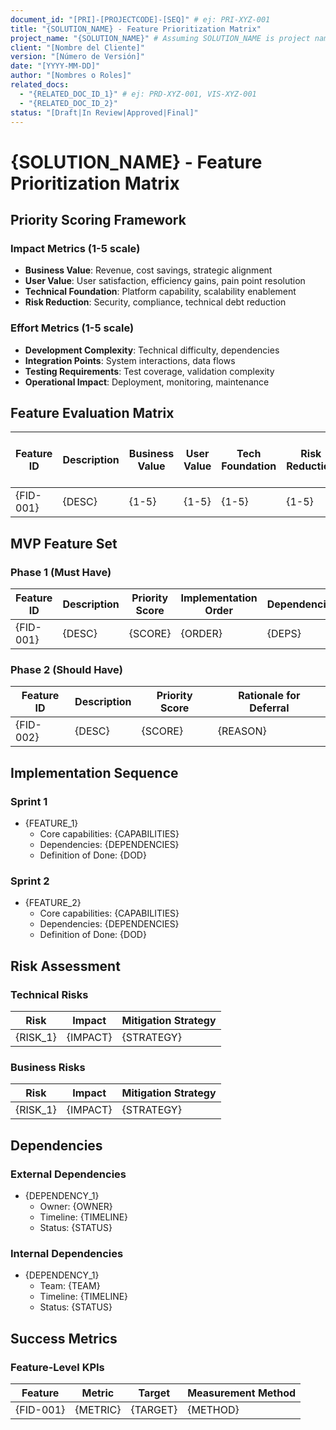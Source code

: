 ```yaml
---
document_id: "[PRI]-[PROJECTCODE]-[SEQ]" # ej: PRI-XYZ-001
title: "{SOLUTION_NAME} - Feature Prioritization Matrix"
project_name: "{SOLUTION_NAME}" # Assuming SOLUTION_NAME is project name
client: "[Nombre del Cliente]"
version: "[Número de Versión]"
date: "[YYYY-MM-DD]"
author: "[Nombres o Roles]"
related_docs:
  - "{RELATED_DOC_ID_1}" # ej: PRD-XYZ-001, VIS-XYZ-001
  - "{RELATED_DOC_ID_2}"
status: "[Draft|In Review|Approved|Final]"
---
```


# {SOLUTION_NAME} - Feature Prioritization Matrix

## Priority Scoring Framework

### Impact Metrics (1-5 scale)
- **Business Value**: Revenue, cost savings, strategic alignment
- **User Value**: User satisfaction, efficiency gains, pain point resolution
- **Technical Foundation**: Platform capability, scalability enablement
- **Risk Reduction**: Security, compliance, technical debt reduction

### Effort Metrics (1-5 scale)
- **Development Complexity**: Technical difficulty, dependencies
- **Integration Points**: System interactions, data flows
- **Testing Requirements**: Test coverage, validation complexity
- **Operational Impact**: Deployment, monitoring, maintenance

## Feature Evaluation Matrix

| Feature ID | Description | Business Value | User Value | Tech Foundation | Risk Reduction | Total Impact | Development Effort | Dependencia Técnica (Ref: Tech Design) | Impacto Estimado (Ref: Estimation) | Priority Score  |
| ---------- | ----------- | -------------- | ---------- | --------------- | -------------- | ------------ | ------------------ | -------------------------------------- | ------------------------------------ | --------------- |
| {FID-001}  | {DESC}      | {1-5}          | {1-5}      | {1-5}           | {1-5}          | {SUM/4}      | {1-5}              | {REF_TEC?}                             | {REF_EST?}                           | {Impact/Effort} |

## MVP Feature Set

### Phase 1 (Must Have)
| Feature ID | Description | Priority Score | Implementation Order | Dependencies |
| ---------- | ----------- | -------------- | -------------------- | ------------ |
| {FID-001}  | {DESC}      | {SCORE}        | {ORDER}              | {DEPS}       |

### Phase 2 (Should Have)
| Feature ID | Description | Priority Score | Rationale for Deferral |
| ---------- | ----------- | -------------- | ---------------------- |
| {FID-002}  | {DESC}      | {SCORE}        | {REASON}               |

## Implementation Sequence

### Sprint 1
- {FEATURE_1}
  - Core capabilities: {CAPABILITIES}
  - Dependencies: {DEPENDENCIES}
  - Definition of Done: {DOD}

### Sprint 2
- {FEATURE_2}
  - Core capabilities: {CAPABILITIES}
  - Dependencies: {DEPENDENCIES}
  - Definition of Done: {DOD}

## Risk Assessment

### Technical Risks
| Risk     | Impact   | Mitigation Strategy |
| -------- | -------- | ------------------- |
| {RISK_1} | {IMPACT} | {STRATEGY}          |

### Business Risks
| Risk     | Impact   | Mitigation Strategy |
| -------- | -------- | ------------------- |
| {RISK_1} | {IMPACT} | {STRATEGY}          |

## Dependencies

### External Dependencies
- {DEPENDENCY_1}
  - Owner: {OWNER}
  - Timeline: {TIMELINE}
  - Status: {STATUS}

### Internal Dependencies
- {DEPENDENCY_1}
  - Team: {TEAM}
  - Timeline: {TIMELINE}
  - Status: {STATUS}

## Success Metrics

### Feature-Level KPIs
| Feature   | Metric   | Target   | Measurement Method |
| --------- | -------- | -------- | ------------------ |
| {FID-001} | {METRIC} | {TARGET} | {METHOD}           |

<!-- Template Usage Instructions:
1. Score features objectively using the defined metrics
2. Focus on measurable impact and effort
3. Consider dependencies in implementation sequence
4. Document clear success criteria per feature
5. Keep risk assessment focused on MVP scope
6. Update regularly based on new information
--> 